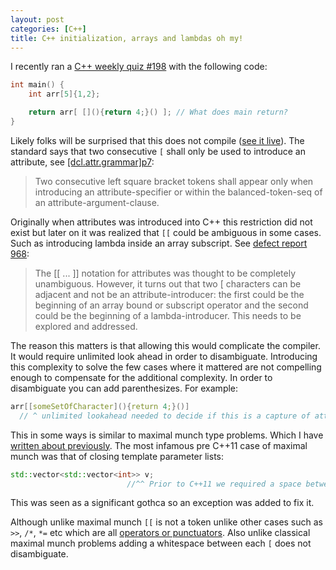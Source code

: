 ```yaml
---
layout: post
categories: [C++]
title: C++ initialization, arrays and lambdas oh my!
---
```


I recently ran a [C++ weekly quiz #198](https://twitter.com/shafikyaghmour/status/1568451213984944128?s=20&t=YhmI1ABnV9L8edhtYfHwfw) with the following code:

```cpp
int main() {
    int arr[5]{1,2};

    return arr[ [](){return 4;}() ]; // What does main return?
}
```

Likely folks will be surprised that this does not compile ([see it live](https://godbolt.org/z/95j8EW7dq)). The standard says
that two consecutive `[` shall only be used to introduce an attribute, see [\[dcl.attr.grammar\]p7](https://eel.is/c++draft/dcl.attr.grammar#7):

> Two consecutive left square bracket tokens shall appear only when introducing an attribute-specifier or within the balanced-token-seq of an attribute-argument-clause.

Originally when attributes was introduced into C++ this restriction did not exist but later on it was realized that `[[` could
be ambiguous in some cases. Such as introducing lambda inside an array subscript. See [defect report 968](https://cplusplus.github.io/CWG/issues/968.html):

> The [[ ... ]] notation for attributes was thought to be completely unambiguous. However, it turns out that 
two [ characters can be adjacent and not be an attribute-introducer: the first could be the beginning of an
array bound or subscript operator and the second could be the beginning of a lambda-introducer. This needs to
be explored and addressed.

The reason this matters is that allowing this would complicate the compiler. It would require unlimited look ahead in order
to disambiguate. Introducing this complexity to solve the few cases where it mattered are not compelling enough to compensate for
the additional complexity. In order to disambiguate you can add parenthesizes. For example:

```cpp
arr[[someSetOfCharacter](){return 4;}()]
  // ^ unlimited lookahead needed to decide if this is a capture of attribute-list 
```

This in some ways is similar to maximal munch type problems. Which I have [written about previously](https://shafik.github.io/c++/maximal%21munch/2020/12/28/maximal_munch_and_cpp.html).
The most infamous pre C++11 case of maximal munch was that of closing template parameter lists:

```cpp
std::vector<std::vector<int>> v;
                          //^^ Prior to C++11 we required a space between each >
```

This was seen as a significant gothca so an exception was added to fix it. 

Although unlike maximal munch `[[` is not a token unlike other cases such as `>>`, `/*`, `*=` etc which are all 
[operators or punctuators](https://eel.is/c++draft/lex.operators#nt:operator-or-punctuator). Also unlike classical
maximal munch problems adding a whitespace between each `[` does not disambiguate.
